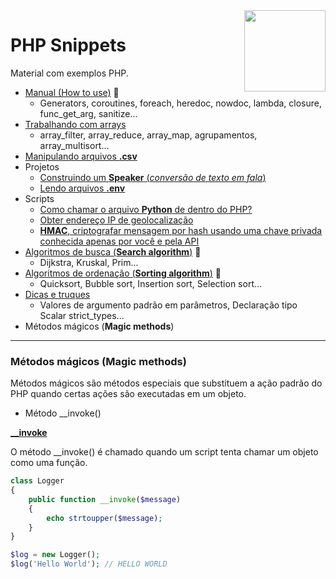 <img src="https://i.ibb.co/M6nBBb0/mascote.png" align="right" width="130">

# PHP Snippets

<p>
  Material com exemplos PHP.<br/>
</p>

- [Manual (How to use)](./how-to-use/README.md) 🤠
    - Generators, coroutines, foreach, heredoc, nowdoc, lambda, closure, func_get_arg, sanitize...
- [Trabalhando com arrays](./arrays-manipulating/README.md)
    - array_filter, array_reduce, array_map, agrupamentos, array_multisort...
- [Manipulando arquivos **.csv**](./csv-manipulating/README.md)
- Projetos
    - [Construindo um **Speaker** (_conversão de texto em fala_)](./projects/speaker/speaker.php)
    - [Lendo arquivos **.env**](./projects/reading-env/DotEnv.php)
- Scripts
    - [Como chamar o arquivo <b>Python</b> de dentro do PHP?](https://github.com/JoseMateusCamargo/php/tree/main/scripts/run_python)
    - [Obter endereço IP de geolocalização](https://github.com/JoseMateusCamargo/php/blob/main/scripts/get_geolocation.php)
    - [<b>HMAC</b>, criptografar mensagem por hash usando uma chave privada conhecida apenas por você e pela API](https://github.com/JoseMateusCamargo/php/blob/main/scripts/hmac-verification.php)
- [Algoritmos de busca (**Search algorithm**)](./search-algorithm/README.md) 🤠
    - Dijkstra, Kruskal, Prim...
- [Algoritmos de ordenação (**Sorting algorithm**)](./sorting-algorithm/README.md) 🤠
    - Quicksort, Bubble sort, Insertion sort, Selection sort...
- [Dicas e truques](./tips-and-tricks/README.md)
    - Valores de argumento padrão em parâmetros, Declaração tipo Scalar strict_types...
- Métodos mágicos (**Magic methods**)

---

### Métodos mágicos (Magic methods)

Métodos mágicos são métodos especiais que substituem a ação padrão do PHP quando certas ações são executadas
em um objeto.

- Método __invoke()

**[__invoke](https://www.php.net/manual/pt_BR/language.oop5.magic.php#object.invoke)**

O método __invoke() é chamado quando um script tenta chamar um objeto como uma função.

```PHP
class Logger
{
    public function __invoke($message)
    {
        echo strtoupper($message);
    }
}

$log = new Logger();
$log('Hello World'); // HELLO WORLD
```
